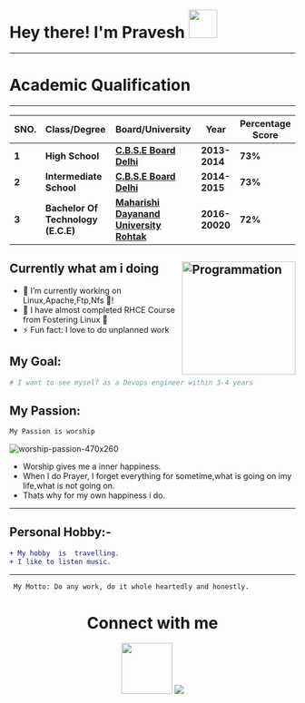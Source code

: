 # Hey there! I'm Pravesh <img src="https://github.com/himanshusharma89/himanshusharma89/blob/master/Hi.gif" width="50px">
--------------

# Academic Qualification
---------------------------

| **SNO.**| **Class/Degree**| **Board/University**| **Year**| **Percentage Score**|
| :---     | :---                   | :---         | ---  |  -----                |
|**1**|**High School** |**[C.B.S.E Board Delhi](http://cbseacademic.nic.in/)**|**2013-2014** |**73%** |
|**2**|**Intermediate School** |**[C.B.S.E Board Delhi](http://cbseacademic.nic.in/)**|**2014-2015** |**73%** |
|**3**|**Bachelor Of Technology (E.C.E)** |**[Maharishi Dayanand University Rohtak](https://mdu.ac.in/)**|**2016-20020** |**72%** |
 
 
  ## Currently what am i doing  <img align="right" src="https://i.giphy.com/media/LmNwrBhejkK9EFP504/200w.webp" alt="Programmation" width="200" />
- 🔭 I’m currently working on Linux,Apache,Ftp,Nfs 🌱!
- 🌱 I have almost completed RHCE Course from Fostering Linux 🤣
- ⚡ Fun fact: I love to do unplanned work

## My Goal:
```sh
# I want to see myself as a Devops engineer within 3-4 years
```
## My Passion:

```sh
My Passion is worship
```


![worship-passion-470x260](https://user-images.githubusercontent.com/82143446/114275201-3a7fc000-9a3f-11eb-8262-f7afb88738d0.jpg)

- Worship gives me a inner happiness.
- When I do Prayer, I forget everything for sometime,what is going on imy life,what is not going on.
- Thats why for my own happiness i do.
--------



## Personal Hobby:-
```diff
+ My hobby  is  travelling.
+ I like to listen music.
```
------------

```sh
 My Motto: Do any work, do it whole heartedly and honestly.
```
<h1 align=center>Connect with me</h1>

<p align=center>
  <a href="https://https://www.instagram.com/parikshit___choudhary/"><img src=https://assets.teenvogue.com/photos/573b7d4e0e9d16a80fb5f9c0/master/pass/instagram-hack.jpg Image width="90"></a>
  <a href="https://https://www.facebook.com/parikshit.nasir/"><img src=https://cdn2.iconfinder.com/data/icons/social-media-2285/512/1_Facebook_colored_svg_copy-64.png></a>
  </p>




